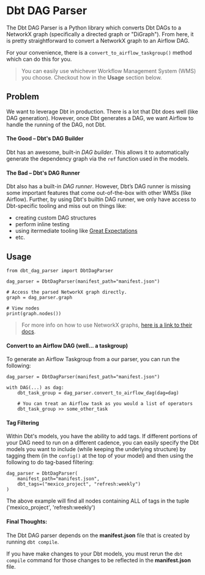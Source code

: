 # Dbt DAG Parser
The Dbt DAG Parser is a Python library which converts Dbt DAGs to a NetworkX graph (specifically a directed graph or "DiGraph"). From here, it is pretty straightforward to convert a NetworkX graph to an Airflow DAG.  
  
For your convenience, there is a `convert_to_airflow_taskgroup()` method which can do this for you. 

>You can easily use whichever Workflow Management System (WMS) you choose. Checkout how in the **Usage** section below.


## Problem 
We want to leverage Dbt in production. There is a lot that Dbt does well (like DAG generation). However, once Dbt generates a DAG, we want Airflow to handle the running of the DAG, not Dbt.

#### The Good – Dbt's DAG Builder
Dbt has an awesome, built-in *DAG builder*. This allows it to automatically generate the dependency graph via the `ref` function used in the models.

#### The Bad – Dbt's DAG Runner
Dbt also has a built-in *DAG runner*. However, Dbt’s DAG runner is missing some important features that come out-of-the-box with other WMSs (like Airflow). 
Further, by using Dbt's builtin DAG runner, we only have access to Dbt-specific tooling and miss out on things like:
- creating custom DAG structures
- perform inline testing
- using itermediate tooling like [Great Expectations](https://greatexpectations.io/)
- etc.


## Usage
```python3
from dbt_dag_parser import DbtDagParser

dag_parser = DbtDagParser(manifest_path="manifest.json")

# Access the parsed NetworkX graph directly.
graph = dag_parser.graph

# View nodes
print(graph.nodes())

```
>For more info on how to use NetworkX graphs, [here is a link to their docs](https://networkx.org/documentation/stable/tutorial.html#directed-graphs).


#### Convert to an Airflow DAG (well... a taskgroup)
To generate an Airflow Taskgroup from a our parser, you can run the following:
```python3
dag_parser = DbtDagParser(manifest_path="manifest.json")

with DAG(...) as dag:
    dbt_task_group = dag_parser.convert_to_airflow_dag(dag=dag)

    # You can treat an Airflow task as you would a list of operators
    dbt_task_group >> some_other_task
```

#### Tag Filtering
Within Dbt's models, you have the ability to add tags. If different portions of your DAG need to run on a different cadence, you can easily specify the Dbt models you want to include (while keeping the underlying structure) by tagging them (in the `config()` at the top of your model) and then using the following to do tag-based filtering:

```python3
dag_parser = DbtDagParser(
    manifest_path="manifest.json",
    dbt_tags=("mexico_project", "refresh:weekly")
)
```

The above example will find all nodes containing ALL of tags in the tuple ('mexico_project', 'refresh:weekly')

#### Final Thoughts:
The Dbt DAG parser depends on the **manifest.json** file that is created by running `dbt compile`.

If you have make changes to your Dbt models, you must rerun the `dbt compile` command for those changes to be reflected in the **manifest.json** file.
